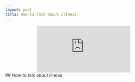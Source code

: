```yaml
---
layout: post
title: How to talk about illness
---
```


<div style="text-align:center;width:100%">
<iframe
src="https://www.youtube.com/embed/gvQNRXuDcwQ" 
frameborder="0" 
allow="accelerometer; autoplay; encrypted-media; gyroscope; picture-in-picture" 
allowfullscreen></iframe>
</div>
## How to talk about illness